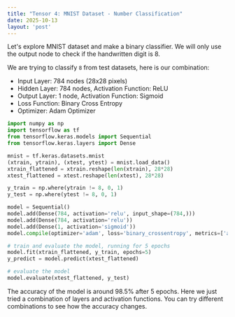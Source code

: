 ```yaml
---
title: "Tensor 4: MNIST Dataset - Number Classification"
date: 2025-10-13
layout: 'post'
---
```


Let's explore MNIST dataset and make a binary classifier. We will only use the output node to check if the handwritten digit is 8.

<!--more-->

We are trying to classify `8` from test datasets, here is our combination:
- Input Layer: 784 nodes (28x28 pixels)
- Hidden Layer: 784 nodes, Activation Function: ReLU
- Output Layer: 1 node, Activation Function: Sigmoid
- Loss Function: Binary Cross Entropy
- Optimizer: Adam Optimizer

```python
import numpy as np
import tensorflow as tf
from tensorflow.keras.models import Sequential
from tensorflow.keras.layers import Dense

mnist = tf.keras.datasets.mnist
(xtrain, ytrain), (xtest, ytest) = mnist.load_data()
xtrain_flattened = xtrain.reshape(len(xtrain), 28*28)
xtest_flattened = xtest.reshape(len(xtest), 28*28)

y_train = np.where(ytrain != 8, 0, 1)
y_test = np.where(ytest != 8, 0, 1)

model = Sequential()
model.add(Dense(784, activation='relu', input_shape=(784,)))
model.add(Dense(784, activation='relu'))
model.add(Dense(1, activation='sigmoid'))
model.compile(optimizer='adam', loss='binary_crossentropy', metrics=['accuracy'])

# train and evaluate the model, running for 5 epochs
model.fit(xtrain_flattened, y_train, epochs=5)
y_predict = model.predict(xtest_flattened)

# evaluate the model
model.evaluate(xtest_flattened, y_test)
```

The accuracy of the model is around 98.5% after 5 epochs. Here we just tried a combination of layers and activation functions. You can try different combinations to see how the accuracy changes.

